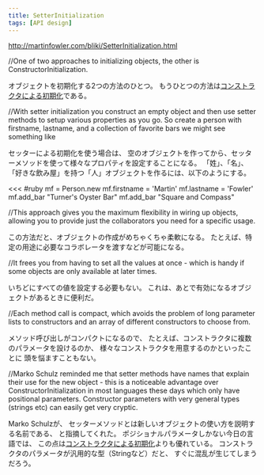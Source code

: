 ```yaml
---
title: SetterInitialization
tags: [API design]
---
```


http://martinfowler.com/bliki/SetterInitialization.html

//One of two approaches to initializing objects, the other is ConstructorInitialization.

オブジェクトを初期化する2つの方法のひとつ。
もうひとつの方法は[コンストラクタによる初期化](ConstructorInitialization)である。

//With setter initialization you construct an empty object and then use setter methods to setup various properties as you go. So create a person with firstname, lastname, and a collection of favorite bars we might see something like

セッターによる初期化を使う場合は、
空のオブジェクトを作ってから、セッターメソッドを使って様々なプロパティを設定することになる。
「姓」、「名」、「好きな飲み屋」を持つ「人」オブジェクトを作るには、以下のようにする。

<<<
#ruby
mf = Person.new
mf.firstname = 'Martin'
mf.lastname = 'Fowler'
mf.add_bar "Turner's Oyster Bar"
mf.add_bar "Square and Compass"
>>>

//This approach gives you the maximum flexibility in wiring up objects, allowing you to provide just the collaborators you need for a specific usage.

この方法だと、オブジェクトの作成がめちゃくちゃ柔軟になる。
たとえば、特定の用途に必要なコラボレータを渡すなどが可能になる。

//It frees you from having to set all the values at once - which is handy if some objects are only available at later times.

いちどにすべての値を設定する必要もない。
これは、あとで有効になるオブジェクトがあるときに便利だ。

//Each method call is compact, which avoids the problem of long parameter lists to constructors and an array of different constructors to choose from.

メソッド呼び出しがコンパクトになるので、
たとえば、コンストラクタに複数のパラメータを設けるのか、
様々なコンストラクタを用意するのかといったことに
頭を悩ますこともない。

//Marko Schulz reminded me that setter methods have names that explain their use for the new object - this is a noticeable advantage over ConstructorInitialization in most languages these days which only have positional parameters. Constructor parameters with very general types (strings etc) can easily get very cryptic.

Marko Schulzが、
セッターメソッドとは新しいオブジェクトの使い方を説明する名前である、
と指摘してくれた。
ポジショナルパラメータしかない今日の言語では、
この点は[コンストラクタによる初期化](ConstructorInitialization)よりも優れている。
コンストラクタのパラメータが汎用的な型（Stringなど）だと、
すぐに混乱が生じてしまうだろう。
